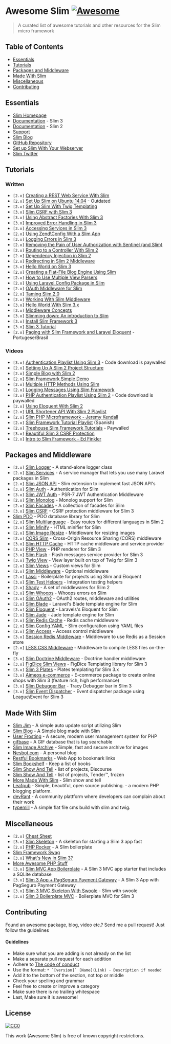 # Awesome Slim [![Awesome](https://cdn.rawgit.com/sindresorhus/awesome/d7305f38d29fed78fa85652e3a63e154dd8e8829/media/badge.svg)](https://github.com/sindresorhus/awesome)

> A curated list of awesome tutorials and other resources for the Slim micro framework

## Table of Contents

- [Essentials](#essentials)
- [Tutorials](#tutorials)
- [Packages and Middleware](#packages-and-middleware)
- [Made With Slim](#made-with-slim)
- [Miscellaneous](#miscellaneous)
- [Contributing](#contributing)

## Essentials
* [Slim Homepage](http://www.slimframework.com/)
* [Documentation](http://www.slimframework.com/docs/) - Slim 3
* [Documentation](http://docs.slimframework.com/) - Slim 2
* [Support](http://discourse.slimframework.com)
* [Slim Blog](http://www.slimframework.com/blog)
* [GitHub Repository](https://github.com/slimphp/Slim)
* [Set up Slim With Your Webserver](http://www.slimframework.com/docs/start/web-servers.html)
* [Slim Twitter](https://twitter.com/slimphp)


## Tutorials

### Written
* `[2.x]` [Creating a REST Web Service With Slim](http://www.ibm.com/developerworks/library/x-slim-rest/)
* `[2.x]` [Set Up Slim on Ubuntu 14.04](https://www.digitalocean.com/community/tutorials/how-to-install-and-configure-slim-framework-on-ubuntu-14-04) - Outdated
* `[2.x]` [Set Up Slim With Twig Templating](http://rottmann.net/2013/01/setting-up-slim-php-framework-with-twig-templating/)
* `[3.x]` [Slim CSRF with Slim 3](http://akrabat.com/slim-csrf-with-slim-3/)
* `[3.x]` [Using Abstract Factories With Slim 3](http://akrabat.com/using-abstract-factories-with-slim-3/)
* `[3.x]` [Improved Error Handling in Slim 3](http://akrabat.com/improved-error-handling-in-slim-3/)
* `[3.x]` [Accessing Services in Slim 3](http://akrabat.com/accessing-services-in-slim-3/)
* `[2.x]` [Using Zend\Config With a Slim App](http://akrabat.com/using-zendconfig-with-a-slim-application/)
* `[3.x]` [Logging Errors in Slim 3](http://akrabat.com/logging-errors-in-slim-3/)
* `[2.x]` [Removing the Pain of User Authorization with Sentinel (and Slim)](http://www.sitepoint.com/removing-the-pain-of-user-authorization-with-sentinel/)
* `[2.x]` [Routing to a Controller With Slim 2](http://akrabat.com/routing-to-a-controller-with-slim-framework-2/)
* `[2.x]` [Dependency Injection in Slim 2](http://akrabat.com/dependency-injection-in-slim-framework-2/)
* `[2.x]` [Redirecting in Slim 2 Middleware](http://akrabat.com/redirecting-in-slim-2-middleware/)
* `[3.x]` [Hello World on Slim 3](http://www.slideshare.net/rszrama/hello-world-on-slim-framework-3x)
* `[2.x]` [Creating a Flat-File Blog Engine Using Slim](http://code.tutsplus.com/tutorials/creating-a-flat-file-blog-engine-using-slim--net-25303)
* `[2.x]` [How to Use Multiple View Parsers](http://thoughts.silentworks.co.uk/slim-php-101-how-to-use-multiple-view-parsers)
* `[2.x]` [Using Laravel Config Package in Slim](http://thoughts.silentworks.co.uk/slim-php-101-using-laravel-config-package)
* `[2.x]` [OAuth Middleware for Slim](http://www.lornajane.net/posts/2013/oauth-middleware-for-slim)
* `[2.x]` [Taming Slim 2.0](http://code.tutsplus.com/tutorials/taming-slim-20--net-30669)
* `[2.x]` [Working With Slim Middleware](http://www.sitepoint.com/working-with-slim-middleware/)
* `[3.x]` [Hello World With Slim 3.x](http://ryanszrama.com/blog/06-18-2015/hello-world-slim-framework-3x)
* `[3.x]` [Middleware Concepts](http://www.slimframework.com/docs/concepts/middleware.html)
* `[3.x]` [Slimming down: An introduction to Slim](http://briward.com/articles/slimming-down/)
* `[3.x]` [Install Slim Framework 3](http://help.fortrabbit.com/install-slim-framework-3)
* `[3.x]` [Slim 3 Tutorial](http://tamingtheelephpant.com/page/slim-3-tutorial)
* `[2.x]` [Paging with Slim Framework and Laravel Eloquent](http://www.raisiqueira.com/php/2016/05/20/paginacao-slim-framework.html) - Portugese/Brasil



### Videos

* `[3.x]` [Authentication Playlist Using Slim 3](https://www.youtube.com/playlist?list=PLfdtiltiRHWGc_yY90XRdq6mRww042aEC) - Code download is paywalled
* `[2.x]` [Setting Up A Slim 2 Project Structure](https://www.youtube.com/watch?v=NFeWo1cqxnM)
* `[2.x]` [Simple Blog with Slim 2](https://www.youtube.com/watch?v=sRfYgco3xo4)
* `[2.x]` [Slim Framework Simple Demo](https://www.youtube.com/watch?v=26CRc89gN10)
* `[2.x]` [Multiple HTTP Methods Using Slim](https://www.youtube.com/watch?v=81xFTpAvGA8)
* `[2.x]` [Logging Messages Using Slim Framework](https://www.youtube.com/watch?v=dp96uv3CsdE)
* `[2.x]` [PHP Authentication Playlist Using Slim 2](https://www.youtube.com/playlist?list=PLfdtiltiRHWGKUvioJly40RJZchSG2-34) - Code download is paywalled
* `[2.x]` [Using Eloquent With Slim 2](https://www.youtube.com/watch?v=AcdzW1hBa7o&list=PLfdtiltiRHWGBvMo2Ajtd0achYwNM5VEV)
* `[2.x]` [URL Shortener API With Slim 2 Playlist](https://www.youtube.com/watch?v=rl9HZKPAZLc&list=PLfdtiltiRHWFVcpL0F6G-tuU3cj7xir7q)
* `[2.x]` [Slim PHP Microframework - Jeremy Kendall](https://www.youtube.com/watch?v=yEA0VWHCFac)
* `[2.x]` [Slim Framework Tutorial Playlist](https://www.youtube.com/watch?v=fd1AFANiqzo&list=PLf46te__lS18Ibg78065Tr3GWVhwLOtzf) (Spanish)
* `[2.x]` [Treehouse Slim Framework Tutorials](https://teamtreehouse.com/library/building-websites-with-php) - Paywalled
* `[3.x]` [Beautiful Slim 3 CSRF Protection](https://www.youtube.com/watch?v=GHa2XBAx7WU)
* `[2.x]` [Intro to Slim Framework - Ed Finkler](https://www.youtube.com/watch?v=GBtrb_4ASKQ)


## Packages and Middleware
* `[2.x]` [Slim Logger](https://github.com/codeguy/Slim-Logger) - A stand-alone logger class
* `[2.x]` [Slim Services](https://github.com/itsgoingd/slim-services) - A service manager that lets you use many Laravel packages in Slim
* `[2.x]` [Slim JSON API](https://github.com/entomb/slim-json-api) - Slim extension to implement fast JSON API's
* `[3.x]` [Slim Auth](https://github.com/jeremykendall/slim-auth) - Authentication for Slim
* `[3.x]` [Slim JWT Auth](https://github.com/tuupola/slim-jwt-auth) - PSR-7 JWT Authentication Middleware
* `[2.x]` [Slim Monolog](https://github.com/flynsarmy/Slim-Monolog) - Monolog support for Slim
* `[2.x]` [Slim Facades](https://github.com/itsgoingd/slim-facades) - A collection of facades for Slim
* `[3.x]` [Slim CSRF](https://github.com/slimphp/Slim-Csrf) - CSRF protection middleware for Slim 3
* [Slim PDO](https://github.com/FaaPz/Slim-PDO) - PDO database library for Slim
* `[2.x]` [Slim Multilanguage](https://github.com/SimoTod/slim-multilanguage) - Easy routes for different languages in Slim 2
* `[2.x]` [Slim Minify](https://github.com/christianklisch/slim-minify) - HTML minifier for Slim
* `[2.x]` [Slim Image Resize](https://github.com/tuupola/slim-image-resize) - Middleware for resizing images
* `[2.x]` [CORS Slim](https://github.com/palanik/CorsSlim) - Cross-Origin Resource Sharing (CORS) middleware
* `[3.x]` [Slim HTTP Cache](https://github.com/slimphp/Slim-HttpCache) - HTTP cache middleware and service provider
* `[3.x]` [PHP View](https://github.com/slimphp/PHP-View) - PHP renderer for Slim 3
* `[3.x]` [Slim Flash](https://github.com/slimphp/Slim-Flash) - Flash messages service provider for Slim 3
* `[3.x]` [Twig View](https://github.com/slimphp/Twig-View) - View layer built on top of Twig for Slim 3
* `[2.x]` [Slim Views](https://github.com/slimphp/Slim-Views) - Custom views for Slim
* `[2.x]` [Slim Middleware](https://github.com/slimphp/Slim-Middleware) - Optional middleware
* `[2.x]` [Lassi](https://github.com/jabranr/lassi) - Boilerplate for projects using Slim and Eloquent
* `[3.x]` [Slim Test Helpers](https://github.com/there4/slim-test-helpers) - Integration testing helpers
* `[2.x]` [Shady](https://github.com/laroo/Shady) - A set of middlewares for Slim 2
* `[3.x]` [Slim Whoops](https://github.com/zeuxisoo/php-slim-whoops) - Whoops errors on Slim
* `[3.x]` [Slim OAuth2](https://github.com/chadicus/slim-oauth2) - OAuth2 routes, middleware and utilities
* `[2.x]` [Slim Blade](https://github.com/clickcoder/slim-blade) - Laravel's Blade template engine for Slim
* `[2.x]` [Slim Eloquent](https://github.com/kladd/slim-eloquent) - Laravels's Eloquent for Slim
* `[2.x]` [Slim Jade](https://github.com/w33ble/slim-jade) - Jade template engine for Slim
* `[2.x]` [Slim Redis Cache](https://github.com/abouvier/slim-redis-cache) - Redis cache middleware
* `[2.x]` [Slim Config YAML](https://github.com/techsterx/slim-config-yaml) - Slim configuration using YAML files
* `[2.x]` [Slim Access](https://github.com/abouvier/slim-access) - Access control middleware
* `[3.x]` [Session Redis Middleware](https://github.com/importlogic/slimphp-session-redis-middleware) - Middleware to use Redis as a Session store
* `[2.x]` [LESS CSS Middleware](https://github.com/hellogerard/less-slim-middleware) - Middleware to compile LESS files on-the-fly
* `[3.x]` [Slim Doctrine Middleware](https://github.com/juliangut/slim-doctrine-middleware) - Doctrine handler middleware
* `[3.x]` [FigDice Slim Views](https://github.com/figdice/figdice-slim) - FigDice Templating library for Slim 3
* `[3.x]` [Slim 3 Plates](https://github.com/projek-xyz/slim-plates) - Plates templating for Slim 3.x
* `[3.x]` [Aimeos e-commerce](https://github.com/aimeos/aimeos-slim) - E-commerce package to create online shops with Slim 3 (feature rich, high performance)
* `[3.x]` [Slim Debugger Bar](https://github.com/runcmf/runtracy) - Tracy Debugger bar in Slim 3
* `[3.x]` [Slim Event Dispatcher](https://github.com/aneek/slim-event-dispatcher) - Event dispatcher package using League\Event for Slim 3


## Made With Slim
* [Slim Jim](https://github.com/jesalg/SlimJim) - A simple auto update script utilizing Slim
* [Slim Blog](https://github.com/fdisotto/SlimBlog) - A Simple blog made with Slim
* [User Frosting](https://github.com/alexweissman/UserFrosting) - A secure, modern user management system for PHP
* [gifbase](http://gifbase.com/) - A GIF database that is tag searchable
* [Slim Image Archive](https://github.com/ksdev-pl/Slim-Image-Archive) - Simple, fast and secure archive for images
* [Nesbot.com](https://github.com/briannesbitt/nesbot.com) - A personal blog
* [Restful Bookmarks](https://github.com/erkobridee/restful-bookmarks-phpslim) - Web App to bookmark links
* [Slim Bookshelf](https://github.com/akrabat/slim-bookshelf) - Keep a list of books
* [Slim Show And Tell](http://discourse.slimframework.com/c/show-and-tell) - list of projects, Discourse
* [Slim Show And Tell](http://help.slimframework.com/discussions/show-and-tell) - list of projects, Tender™, frozen
* [More Made With Slim](http://help.slimframework.com/discussions/show-and-tell) - Slim show and tell
* [Leafpub](https://github.com/Leafpub/leafpub) - Simple, beautiful, open source publishing. - a modern PHP blogging platform.
* [devRant](https://www.devrant.io/) - A community plattform where developers can complain about their work
* [typemill](http://typemill.net) - A simple flat file cms build with slim and twig.



## Miscellaneous
* `[2.x]` [Cheat Sheet](https://andreiabohner.files.wordpress.com/2014/06/slim.pdf)
* `[3.x]` [Slim Skeleton](https://github.com/slimphp/Slim-Skeleton) - A skeleton for starting a Slim 3 app fast
* `[2.x]` [PHP Rocker](https://github.com/victorjonsson/PHP-Rocker) - A Slim boilerplate
* [Slim Framework Swag](https://www.stickermule.com/user/1070648464/stickers)
* `[3.x]` [What's New in Slim 3?](http://www.slimframework.com/2015/02/11/whats-up-with-version-3.html)
* [More Awesome PHP Stuff](https://github.com/ziadoz/awesome-php)
* `[3.x]` [Slim MVC App Boilerplate](https://github.com/jimfrenette/slim3-mvc) - A Slim 3 MVC app starter that includes a SQLite database
* `[3.x]` [Slim 3 App + PagSeguro Payment Gateway](https://github.com/raisiqueira/Slim-PagSeguro) - A Slim 3 App with PagSeguro Payment Gateway
* `[3.x]` [Slim 3 MVC Skeleton With Swoole](https://github.com/kcloze/slim-swoole) - Slim with swoole
* `[3.x]` [Slim 3 Boilerplate MVC](https://github.com/zhiephie/boilerplate-slim3) - Boilerplate MVC for Slim 3



## Contributing
Found an awesome package, blog, video etc.? Send me a pull request! Just follow the guidelines

#### Guidelines

* Make sure what you are adding is not already on the list
* Make a separate pull request for each addition
* Adhere to [The code of conduct](code-of-conduct.md)
* Use the format: ``* `[version]` [Name](Link) - Description if needed``
* Add it to the bottom of the section, not top or middle
* Check your spelling and grammar
* Feel free to create or improve a category
* Make sure there is no trailing whitespace
* Last, Make sure it is awesome!


## License

[![CC0](https://i.creativecommons.org/p/zero/1.0/88x31.png)](https://creativecommons.org/publicdomain/zero/1.0/)

This work (Awesome Slim) is free of known copyright restrictions.
